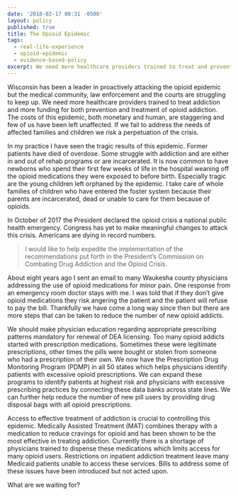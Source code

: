 ```yaml
---
date: '2018-02-17 00:31 -0500'
layout: policy
published: true
title: The Opioid Epidemic
tags:
  - real-life-experience
  - opioid-epidemic
  - evidence-based-policy
excerpt: We need more healthcare providers trained to treat and prevent addiction.
---
```

Wisconsin has been a leader in proactively attacking the opioid epidemic but the medical community, law enforcement and the courts are struggling to keep up. We need more healthcare providers trained to treat addiction and more funding for both prevention and treatment of opioid addiction. The costs of this epidemic, both monetary and human, are staggering and few of us have been left unaffected. If we fail to address the needs of affected families and children we risk a perpetuation of the crisis.

In my practice I have seen the tragic results of this epidemic. Former patients have died of overdose. Some struggle with addiction and are either in and out of rehab programs or are incarcerated. It is now common to have newborns who spend their first few weeks of life in the hospital weaning off the opioid medications they were exposed to before birth. Especially tragic are the young children left orphaned by the epidemic. I take care of whole families of children who have entered the foster system because their parents are incarcerated, dead or unable to care for them because of opioids.

In October of 2017 the President declared the opioid crisis a national public health emergency. Congress has yet to make meaningful changes to attack this crisis. Americans are dying in record numbers. 

>I would like to help expedite the implementation of the recommendations put forth in the President’s Commission on Combating Drug Addiction and the Opioid Crisis.

About eight years ago I sent an email to many Waukesha county physicians addressing the use of opioid medications for minor pain. One response from an emergency room doctor stays with me. I was told that if they don’t give opioid medications they risk angering the patient and the patient will refuse to pay the bill. Thankfully we have come a long way since then but there are more steps that can be taken to reduce the number of new opioid addicts.

We should make physician education regarding appropriate prescribing patterns mandatory for renewal of DEA licensing. Too many opioid addicts started with prescription medications. Sometimes these were legitimate prescriptions, other times the pills were bought or stolen from someone who had a prescription of their own. We now have the Prescription Drug Monitoring Program (PDMP) in all 50 states which helps physicians identify patients with excessive opioid prescriptions. We can expand these programs to identify patients at highest risk and physicians with excessive prescribing practices by connecting these data banks across state lines. We can further help reduce the number of new pill users by providing drug disposal bags with all opioid prescriptions. 

Access to effective treatment of addiction is crucial to controlling this epidemic. Medically Assisted Treatment (MAT) combines therapy with a medication to reduce cravings for opioid and has been shown to be the most effective in treating addiction. Currently there is a shortage of physicians trained to dispense these medications which limits access for many opioid users. Restrictions on inpatient addiction treatment leave many Medicaid patients unable to access these services.  Bills to address some of these issues have been introduced but not acted upon.

What are we waiting for?
